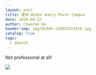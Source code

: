```yaml
---
layout: post
title: 速写-UConn Avery Point Campus
date: 2020-04-22
author: Chaoran Hu
header-img: img/95446-1Z40G3213528.jpg
catalog: true
tags:
  - Sketch
---
```


Not professional at all!

![](/photo/sketch2.jpg)
